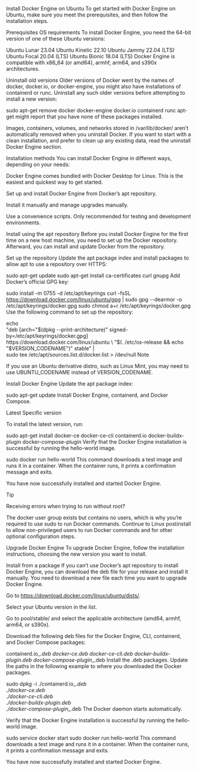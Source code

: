 Install Docker Engine on Ubuntu
To get started with Docker Engine on Ubuntu, make sure you meet the prerequisites, and then follow the installation steps.

Prerequisites
OS requirements
To install Docker Engine, you need the 64-bit version of one of these Ubuntu versions:

Ubuntu Lunar 23.04
Ubuntu Kinetic 22.10
Ubuntu Jammy 22.04 (LTS)
Ubuntu Focal 20.04 (LTS)
Ubuntu Bionic 18.04 (LTS)
Docker Engine is compatible with x86_64 (or amd64), armhf, arm64, and s390x architectures.

Uninstall old versions
Older versions of Docker went by the names of docker, docker.io, or docker-engine, you might also have installations of containerd or runc. Uninstall any such older versions before attempting to install a new version:


 sudo apt-get remove docker docker-engine docker.io containerd runc
apt-get might report that you have none of these packages installed.

Images, containers, volumes, and networks stored in /var/lib/docker/ aren’t automatically removed when you uninstall Docker. If you want to start with a clean installation, and prefer to clean up any existing data, read the uninstall Docker Engine section.

Installation methods
You can install Docker Engine in different ways, depending on your needs:

Docker Engine comes bundled with Docker Desktop for Linux. This is the easiest and quickest way to get started.

Set up and install Docker Engine from Docker’s apt repository.

Install it manually and manage upgrades manually.

Use a convenience scripts. Only recommended for testing and development environments.

Install using the apt repository
Before you install Docker Engine for the first time on a new host machine, you need to set up the Docker repository. Afterward, you can install and update Docker from the repository.

Set up the repository
Update the apt package index and install packages to allow apt to use a repository over HTTPS:


 sudo apt-get update
 sudo apt-get install ca-certificates curl gnupg
Add Docker’s official GPG key:


 sudo install -m 0755 -d /etc/apt/keyrings
 curl -fsSL https://download.docker.com/linux/ubuntu/gpg | sudo gpg --dearmor -o /etc/apt/keyrings/docker.gpg
 sudo chmod a+r /etc/apt/keyrings/docker.gpg
Use the following command to set up the repository:


 echo \
  "deb [arch="$(dpkg --print-architecture)" signed-by=/etc/apt/keyrings/docker.gpg] https://download.docker.com/linux/ubuntu \
  "$(. /etc/os-release && echo "$VERSION_CODENAME")" stable" | \
  sudo tee /etc/apt/sources.list.d/docker.list > /dev/null
Note

If you use an Ubuntu derivative distro, such as Linux Mint, you may need to use UBUNTU_CODENAME instead of VERSION_CODENAME.

Install Docker Engine
Update the apt package index:


 sudo apt-get update
Install Docker Engine, containerd, and Docker Compose.

Latest
Specific version

To install the latest version, run:


 sudo apt-get install docker-ce docker-ce-cli containerd.io docker-buildx-plugin docker-compose-plugin
Verify that the Docker Engine installation is successful by running the hello-world image.


 sudo docker run hello-world
This command downloads a test image and runs it in a container. When the container runs, it prints a confirmation message and exits.

You have now successfully installed and started Docker Engine.

Tip

Receiving errors when trying to run without root?

The docker user group exists but contains no users, which is why you’re required to use sudo to run Docker commands. Continue to Linux postinstall to allow non-privileged users to run Docker commands and for other optional configuration steps.

Upgrade Docker Engine
To upgrade Docker Engine, follow the installation instructions, choosing the new version you want to install.

Install from a package
If you can’t use Docker’s apt repository to install Docker Engine, you can download the deb file for your release and install it manually. You need to download a new file each time you want to upgrade Docker Engine.

Go to https://download.docker.com/linux/ubuntu/dists/.

Select your Ubuntu version in the list.

Go to pool/stable/ and select the applicable architecture (amd64, armhf, arm64, or s390x).

Download the following deb files for the Docker Engine, CLI, containerd, and Docker Compose packages:

containerd.io_<version>_<arch>.deb
docker-ce_<version>_<arch>.deb
docker-ce-cli_<version>_<arch>.deb
docker-buildx-plugin_<version>_<arch>.deb
docker-compose-plugin_<version>_<arch>.deb
Install the .deb packages. Update the paths in the following example to where you downloaded the Docker packages.


 sudo dpkg -i ./containerd.io_<version>_<arch>.deb \
  ./docker-ce_<version>_<arch>.deb \
  ./docker-ce-cli_<version>_<arch>.deb \
  ./docker-buildx-plugin_<version>_<arch>.deb \
  ./docker-compose-plugin_<version>_<arch>.deb
The Docker daemon starts automatically.

Verify that the Docker Engine installation is successful by running the hello-world image.


 sudo service docker start
 sudo docker run hello-world
This command downloads a test image and runs it in a container. When the container runs, it prints a confirmation message and exits.

You have now successfully installed and started Docker Engine.
